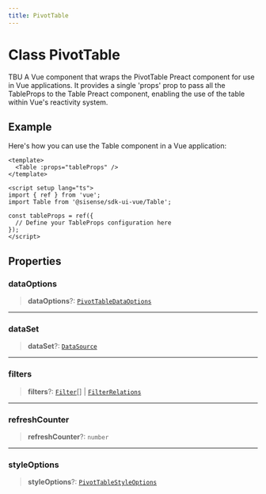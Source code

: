 ```yaml
---
title: PivotTable
---
```


# Class PivotTable <Badge type="alpha" text="Alpha" />

TBU
A Vue component that wraps the PivotTable Preact component for use in Vue applications.
It provides a single 'props' prop to pass all the TableProps to the Table Preact component,
enabling the use of the table within Vue's reactivity system.

## Example

Here's how you can use the Table component in a Vue application:
```vue
<template>
  <Table :props="tableProps" />
</template>

<script setup lang="ts">
import { ref } from 'vue';
import Table from '@sisense/sdk-ui-vue/Table';

const tableProps = ref({
  // Define your TableProps configuration here
});
</script>
```

## Properties

### dataOptions

> **dataOptions**?: [`PivotTableDataOptions`](../interfaces/interface.PivotTableDataOptions.md)

***

### dataSet

> **dataSet**?: [`DataSource`](../../sdk-data/type-aliases/type-alias.DataSource.md)

***

### filters

> **filters**?: [`Filter`](../../sdk-data/interfaces/interface.Filter.md)[] \| [`FilterRelations`](../../sdk-data/interfaces/interface.FilterRelations.md)

***

### refreshCounter

> **refreshCounter**?: `number`

***

### styleOptions

> **styleOptions**?: [`PivotTableStyleOptions`](../interfaces/interface.PivotTableStyleOptions.md)
